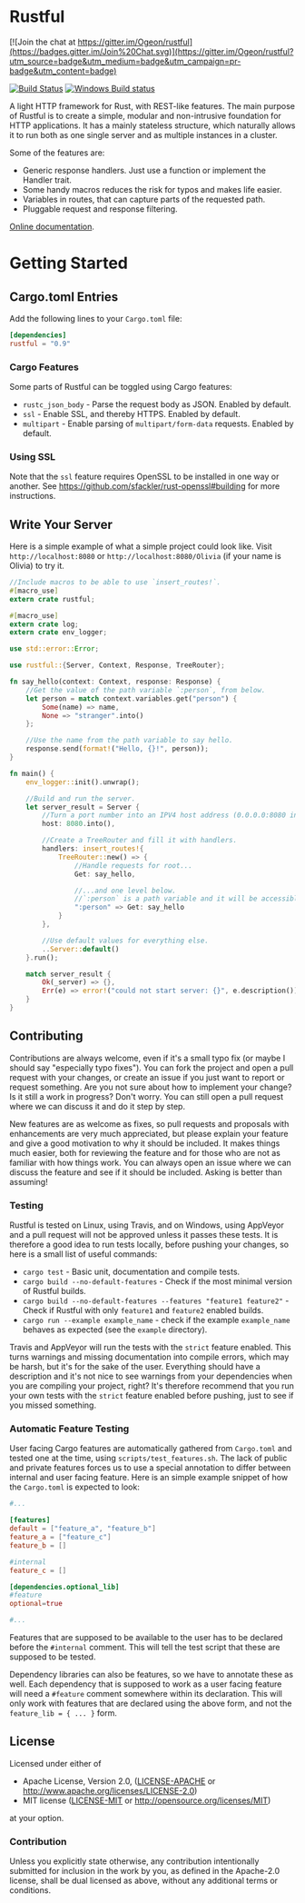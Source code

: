 Rustful
=======

[![Join the chat at https://gitter.im/Ogeon/rustful](https://badges.gitter.im/Join%20Chat.svg)](https://gitter.im/Ogeon/rustful?utm_source=badge&utm_medium=badge&utm_campaign=pr-badge&utm_content=badge)

[![Build Status](https://travis-ci.org/Ogeon/rustful.png?branch=master)](https://travis-ci.org/Ogeon/rustful)
[![Windows Build status](https://ci.appveyor.com/api/projects/status/6a95paoex0eptbgn/branch/master?svg=true)](https://ci.appveyor.com/project/Ogeon/rustful/branch/master)

A light HTTP framework for Rust, with REST-like features. The main purpose
of Rustful is to create a simple, modular and non-intrusive foundation for
HTTP applications. It has a mainly stateless structure, which naturally allows
it to run both as one single server and as multiple instances in a cluster.

Some of the features are:

* Generic response handlers. Just use a function or implement the Handler trait.
* Some handy macros reduces the risk for typos and makes life easier.
* Variables in routes, that can capture parts of the requested path.
* Pluggable request and response filtering.

[Online documentation](http://ogeon.github.io/docs/rustful/master/rustful/index.html).

# Getting Started

## Cargo.toml Entries

Add the following lines to your `Cargo.toml` file:

```toml
[dependencies]
rustful = "0.9"
```

### Cargo Features

Some parts of Rustful can be toggled using Cargo features:

 * `rustc_json_body` - Parse the request body as JSON. Enabled by default.
 * `ssl` - Enable SSL, and thereby HTTPS. Enabled by default.
 * `multipart` - Enable parsing of `multipart/form-data` requests. Enabled by default.

### Using SSL
Note that the `ssl` feature requires OpenSSL to be installed in one way or
another. See https://github.com/sfackler/rust-openssl#building for more
instructions.

## Write Your Server
Here is a simple example of what a simple project could look like. Visit
`http://localhost:8080` or `http://localhost:8080/Olivia` (if your name is
Olivia) to try it.

```rust
//Include macros to be able to use `insert_routes!`.
#[macro_use]
extern crate rustful;

#[macro_use]
extern crate log;
extern crate env_logger;

use std::error::Error;

use rustful::{Server, Context, Response, TreeRouter};

fn say_hello(context: Context, response: Response) {
    //Get the value of the path variable `:person`, from below.
    let person = match context.variables.get("person") {
        Some(name) => name,
        None => "stranger".into()
    };

    //Use the name from the path variable to say hello.
    response.send(format!("Hello, {}!", person));
}

fn main() {
    env_logger::init().unwrap();

    //Build and run the server.
    let server_result = Server {
        //Turn a port number into an IPV4 host address (0.0.0.0:8080 in this case).
        host: 8080.into(),

        //Create a TreeRouter and fill it with handlers.
        handlers: insert_routes!{
            TreeRouter::new() => {
                //Handle requests for root...
                Get: say_hello,

                //...and one level below.
                //`:person` is a path variable and it will be accessible in the handler.
                ":person" => Get: say_hello
            }
        },

        //Use default values for everything else.
        ..Server::default()
    }.run();

    match server_result {
        Ok(_server) => {},
        Err(e) => error!("could not start server: {}", e.description())
    }
}
```

## Contributing

Contributions are always welcome, even if it's a small typo fix (or maybe I
should say "especially typo fixes"). You can fork the project and open a pull
request with your changes, or create an issue if you just want to report or
request something. Are you not sure about how to implement your change? Is it
still a work in progress? Don't worry. You can still open a pull request where
we can discuss it and do it step by step.

New features are as welcome as fixes, so pull requests and proposals with
enhancements are very much appreciated, but please explain your feature and
give a good motivation to why it should be included. It makes things much
easier, both for reviewing the feature and for those who are not as familiar
with how things work. You can always open an issue where we can discuss the
feature and see if it should be included. Asking is better than assuming!

### Testing

Rustful is tested on Linux, using Travis, and on Windows, using AppVeyor and a
pull request will not be approved unless it passes these tests. It is
therefore a good idea to run tests locally, before pushing your changes, so here
is a small list of useful commands:

 * `cargo test` - Basic unit, documentation and compile tests.
 * `cargo build --no-default-features` - Check if the most minimal version of Rustful builds.
 * `cargo build --no-default-features --features "feature1 feature2"` - Check if Rustful with only `feature1` and `feature2` enabled builds.
 * `cargo run --example example_name` - check if the example `example_name` behaves as expected (see the `example` directory).

Travis and AppVeyor will run the tests with the `strict` feature enabled. This
turns warnings and missing documentation into compile errors, which may be
harsh, but it's for the sake of the user. Everything should have a description
and it's not nice to see warnings from your dependencies when you are
compiling your project, right? It's therefore recommend that you run your own
tests with the `strict` feature enabled before pushing, just to see if you
missed something.

### Automatic Feature Testing

User facing Cargo features are automatically gathered from `Cargo.toml` and
tested one at the time, using `scripts/test_features.sh`. The lack of public
and private features forces us to use a special annotation to differ between
internal and user facing feature. Here is an simple example snippet of how the
`Cargo.toml` is expected to look:

```toml
#...

[features]
default = ["feature_a", "feature_b"]
feature_a = ["feature_c"]
feature_b = []

#internal
feature_c = []

[dependencies.optional_lib]
#feature
optional=true

#...
```

Features that are supposed to be available to the user has to be declared
before the `#internal` comment. This will tell the test script that these are
supposed to be tested.

Dependency libraries can also be features, so we have to annotate these as
well. Each dependency that is supposed to work as a user facing feature will
need a `#feature` comment somewhere within its declaration. This will only
work with features that are declared using the above form, and not the
`feature_lib = { ... }` form.

## License

Licensed under either of

 * Apache License, Version 2.0, ([LICENSE-APACHE](LICENSE-APACHE) or http://www.apache.org/licenses/LICENSE-2.0)
 * MIT license ([LICENSE-MIT](LICENSE-MIT) or http://opensource.org/licenses/MIT)

at your option.

### Contribution

Unless you explicitly state otherwise, any contribution intentionally submitted
for inclusion in the work by you, as defined in the Apache-2.0 license, shall be dual licensed as above, without any
additional terms or conditions.

